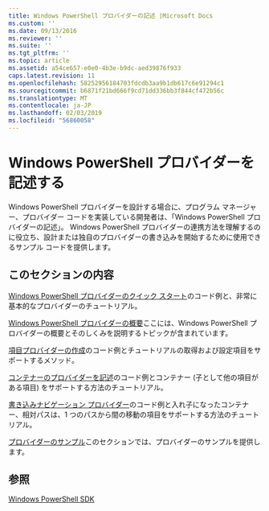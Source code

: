 ```yaml
---
title: Windows PowerShell プロバイダーの記述 |Microsoft Docs
ms.custom: ''
ms.date: 09/13/2016
ms.reviewer: ''
ms.suite: ''
ms.tgt_pltfrm: ''
ms.topic: article
ms.assetid: a54ce657-e0e0-4b3e-b9dc-aed39876f933
caps.latest.revision: 11
ms.openlocfilehash: 58252956184703fdcdb3aa9b1db617c6e91294c1
ms.sourcegitcommit: b6871f21bd666f9cd71dd336bb3f844cf472b56c
ms.translationtype: MT
ms.contentlocale: ja-JP
ms.lasthandoff: 02/03/2019
ms.locfileid: "56860058"
---
```

# <a name="writing-a-windows-powershell-provider"></a>Windows PowerShell プロバイダーを記述する

Windows PowerShell プロバイダーを設計する場合に、プログラム マネージャー、プロバイダー コードを実装している開発者は、「Windows PowerShell プロバイダーの記述」。 Windows PowerShell プロバイダーの連携方法を理解するのに役立ち、設計または独自のプロバイダーの書き込みを開始するために使用できるサンプル コードを提供します。

## <a name="in-this-section"></a>このセクションの内容

[Windows PowerShell プロバイダーのクイック スタート](./windows-powershell-provider-quickstart.md)のコード例と、非常に基本的なプロバイダーのチュートリアル。

[Windows PowerShell プロバイダーの概要](./windows-powershell-provider-overview.md)ここには、Windows PowerShell プロバイダーの概要とそのしくみを説明するトピックが含まれています。

[項目プロバイダーの作成](./writing-an-item-provider.md)のコード例とチュートリアルの取得および設定項目をサポートするメソッド。

[コンテナーのプロバイダーを記述](./writing-a-container-provider.md)のコード例とコンテナー (子として他の項目がある項目) をサポートする方法のチュートリアル。

[書き込みナビゲーション プロバイダー](./writing-a-navigation-provider.md)のコード例と入れ子になったコンテナー、相対パスは、1 つのパスから間の移動の項目をサポートする方法のチュートリアル。

[プロバイダーのサンプル](./provider-samples.md)このセクションでは、プロバイダーのサンプルを提供します。

## <a name="see-also"></a>参照

[Windows PowerShell SDK](../windows-powershell-reference.md)